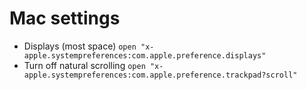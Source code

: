 # Mac settings

- Displays (most space)
  `open "x-apple.systempreferences:com.apple.preference.displays"`
- Turn off natural scrolling
  `open "x-apple.systempreferences:com.apple.preference.trackpad?scroll"`
